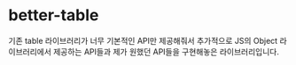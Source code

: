 # better-table
기존 table 라이브러리가 너무 기본적인 API만 제공해줘서 추가적으로 JS의 Object 라이브러리에서 제공하는 API들과 제가 원했던 API들을 구현해놓은 라이브러리입니다.